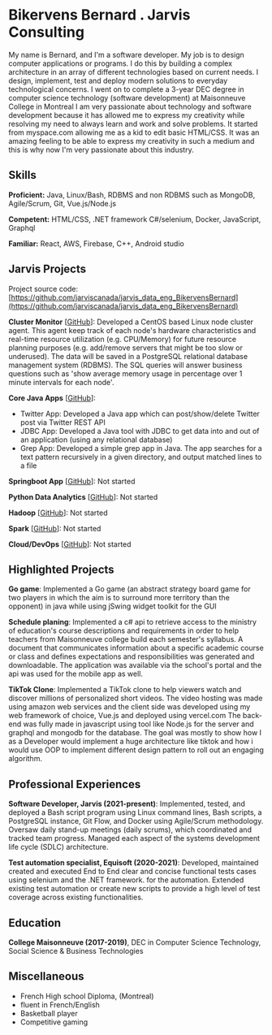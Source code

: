 # Bikervens Bernard . Jarvis Consulting

My name is Bernard, and I'm a software developer. My job is to design computer applications or programs. I do this by building a complex architecture in an array of different technologies based on current needs. I design, implement, test and deploy modern solutions to everyday technological concerns. I went on to complete a 3-year DEC degree in computer science technology (software development) at Maisonneuve College in Montreal I am very passionate about technology and software development because it has allowed me to express my creativity while resolving my need to always learn and work and solve problems. It started from myspace.com allowing me as a kid to edit basic HTML/CSS. It was an amazing feeling to be able to express my creativity in such a medium and this is why now I'm very passionate about this industry.

## Skills

**Proficient:** Java, Linux/Bash, RDBMS and non RDBMS such as MongoDB, Agile/Scrum, Git, Vue.js/Node.js

**Competent:** HTML/CSS, .NET framework C#/selenium, Docker, JavaScript, Graphql

**Familiar:** React, AWS, Firebase, C++, Android studio

## Jarvis Projects

Project source code: [https://github.com/jarviscanada/jarvis_data_eng_BikervensBernard](https://github.com/jarviscanada/jarvis_data_eng_BikervensBernard)


**Cluster Monitor** [[GitHub](https://github.com/jarviscanada/jarvis_data_eng_BikervensBernard/tree/master/linux_sql)]: Developed a CentOS based Linux node cluster agent. This agent keep track of each node's hardware characteristics and real-time resource utilization (e.g. CPU/Memory) for future resource planning purposes (e.g. add/remove servers that might be too slow or underused). The data will be saved in a PostgreSQL relational database management system (RDBMS). The SQL queries will answer business questions such as 'show average memory usage in percentage over 1 minute intervals for each node'.

**Core Java Apps** [[GitHub](https://github.com/jarviscanada/jarvis_data_eng_BikervensBernard/tree/master/core_java)]:
      
  - Twitter App: Developed a Java app which can post/show/delete Twitter post via Twitter REST API
  - JDBC App: Developed a Java tool with JDBC to get data into and out of an application (using any relational database)
  - Grep App: Developed a simple grep app in Java. The app searches for a text pattern recursively in a given directory, and output matched lines to a file

**Springboot App** [[GitHub](https://github.com/jarviscanada/jarvis_data_eng_BikervensBernard/tree/master/springboot)]: Not started

**Python Data Analytics** [[GitHub](https://github.com/jarviscanada/jarvis_data_eng_BikervensBernard/tree/master/python_data_anlytics)]: Not started

**Hadoop** [[GitHub](https://github.com/jarviscanada/jarvis_data_eng_BikervensBernard/tree/master/hadoop)]: Not started

**Spark** [[GitHub](https://github.com/jarviscanada/jarvis_data_eng_BikervensBernard/tree/master/spark)]: Not started

**Cloud/DevOps** [[GitHub](https://github.com/jarviscanada/jarvis_data_eng_BikervensBernard/tree/master/cloud_devops)]: Not started


## Highlighted Projects
**Go game**: Implemented a Go game (an abstract strategy board game for two players in which the aim is to surround more territory than the opponent) in java while using jSwing widget toolkit for the GUI

**Schedule planing**: Implemented a c# api to retrieve access to the ministry of education's course descriptions and requirements in order to help teachers from Maisonneuve college build each semester's syllabus. A document that communicates information about a specific academic course or class and defines expectations and responsibilities was generated and downloadable. The application was available via the school's portal and the api was used for the mobile app as well.

**TikTok Clone**: Implemented a TikTok clone to help viewers watch and discover millions of personalized short videos. The video hosting was made using amazon web services and the client side was developed using my web framework of choice, Vue.js and deployed using vercel.com The back-end was fully made in javascript using tool like Node.js for the server and graphql and mongodb for the database. The goal was mostly to show how I as a Developer would implement a huge architecture like tiktok and how i would use OOP to implement different design pattern to roll out an engaging algorithm.


## Professional Experiences

**Software Developer, Jarvis (2021-present)**: Implemented, tested, and deployed a Bash script program using Linux command lines, Bash scripts, a PostgreSQL instance, Git Flow, and Docker using Agile/Scrum methodology. Oversaw daily stand-up meetings (daily scrums), which coordinated and tracked team progress. Managed each aspect of the systems development life cycle (SDLC) architecture.

**Test automation specialist, Equisoft (2020-2021)**: Developed, maintained created and executed End to End clear and concise functional tests cases using selenium and the .NET framework. for the automation. Extended existing test automation or create new scripts to provide a high level of test coverage across existing functionalities.


## Education
**College Maisonneuve (2017-2019)**, DEC in Computer Science Technology, Social Science & Business Technologies


## Miscellaneous
- French High school Diploma, (Montreal)
- fluent in French/English
- Basketball player
- Competitive gaming